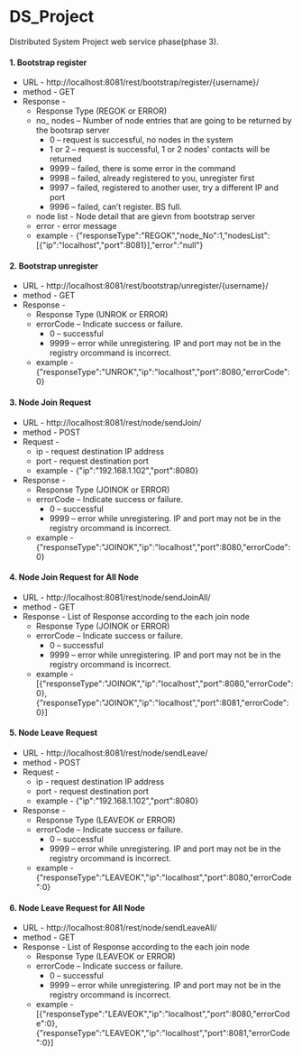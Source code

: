 # DS_Project
Distributed System Project web service phase(phase 3). 

#### 1. Bootstrap register
  
  - URL - http://localhost:8081/rest/bootstrap/register/{username}/
  - method - GET
  - Response - 
    - Response Type (REGOK or ERROR)
    - no_ nodes – Number of node entries that are going to be returned by the bootsrap server
        - 0 – request is successful, no nodes in the system
        - 1 or 2 – request is successful, 1 or 2 nodes' contacts will be returned
        - 9999 – failed, there is some error in the command
        - 9998 – failed, already registered to you, unregister first
        - 9997 – failed, registered to another user, try a different IP and port
        - 9996 – failed, can’t register. BS full.
    - node list - Node detail that are gievn from bootstrap server
    - error - error message
    - example - {"responseType":"REGOK","node_No":1,"nodesList":[{"ip":"localhost","port":8081}],"error":"null"}
        
#### 2. Bootstrap unregister

  - URL - http://localhost:8081/rest/bootstrap/unregister/{username}/
  - method - GET
  - Response - 
    - Response Type (UNROK or ERROR)
    - errorCode – Indicate success or failure.
      - 0 – successful
      - 9999 – error while unregistering. IP and port may not be in the registry orcommand is incorrect.
    - example - {"responseType":"UNROK","ip":"localhost","port":8080,"errorCode":0}

#### 3. Node Join Request

  - URL - http://localhost:8081/rest/node/sendJoin/
  - method - POST
  - Request - 
    - ip - request destination IP address 
    - port - request destination port
    - example - {"ip":"192.168.1.102","port":8080}
  - Response -
    - Response Type (JOINOK or ERROR)
    - errorCode – Indicate success or failure.
      - 0 – successful
      - 9999 – error while unregistering. IP and port may not be in the registry orcommand is incorrect.
    - example - {"responseType":"JOINOK","ip":"localhost","port":8080,"errorCode":0}
    
#### 4. Node Join Request for All Node

  - URL - http://localhost:8081/rest/node/sendJoinAll/
  - method - GET
  - Response - List of Response according to the each join node
    - Response Type (JOINOK or ERROR)
    - errorCode – Indicate success or failure.
      - 0 – successful
      - 9999 – error while unregistering. IP and port may not be in the registry orcommand is incorrect.
    - example - [{"responseType":"JOINOK","ip":"localhost","port":8080,"errorCode":0},{"responseType":"JOINOK","ip":"localhost","port":8081,"errorCode":0}]
    
#### 5. Node Leave Request

  - URL - http://localhost:8081/rest/node/sendLeave/
  - method - POST
  - Request - 
    - ip - request destination IP address 
    - port - request destination port
    - example - {"ip":"192.168.1.102","port":8080}
  - Response -
    - Response Type (LEAVEOK or ERROR)
    - errorCode – Indicate success or failure.
      - 0 – successful
      - 9999 – error while unregistering. IP and port may not be in the registry orcommand is incorrect.
    - example - {"responseType":"LEAVEOK","ip":"localhost","port":8080,"errorCode":0}
    
#### 6. Node Leave Request for All Node

  - URL - http://localhost:8081/rest/node/sendLeaveAll/
  - method - GET
  - Response - List of Response according to the each join node
    - Response Type (LEAVEOK or ERROR)
    - errorCode – Indicate success or failure.
      - 0 – successful
      - 9999 – error while unregistering. IP and port may not be in the registry orcommand is incorrect.
    - example - [{"responseType":"LEAVEOK","ip":"localhost","port":8080,"errorCode":0},{"responseType":"LEAVEOK","ip":"localhost","port":8081,"errorCode":0}]

            
